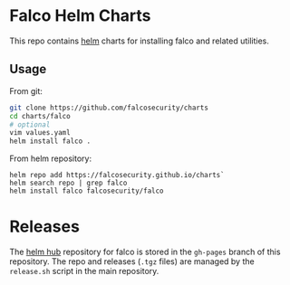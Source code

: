 # Falco Helm Charts

This repo contains [helm](https://helm.sh/) charts for installing falco and related utilities.

## Usage

From git:

```bash
git clone https://github.com/falcosecurity/charts
cd charts/falco
# optional
vim values.yaml
helm install falco .
```

From helm repository:

```
helm repo add https://falcosecurity.github.io/charts`
helm search repo | grep falco
helm install falco falcosecurity/falco
```

# Releases

The [helm hub]() repository for falco is stored in the `gh-pages` branch of this repository. The repo and releases (`.tgz` files) are managed by the `release.sh` script in the main repository.
